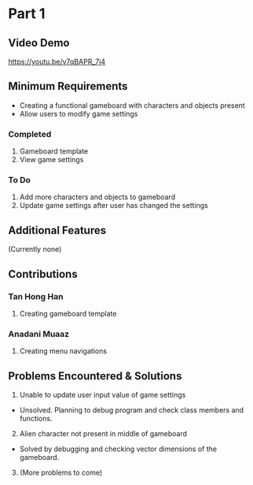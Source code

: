 # Part 1

## Video Demo

https://youtu.be/v7qBAPR_7j4

## Minimum Requirements
- Creating a functional gameboard with characters and objects present
- Allow users to modify game settings

### Completed

1. Gameboard template
2. View game settings

### To Do

1. Add more characters and objects to gameboard
2. Update game settings after user has changed the settings

## Additional Features

(Currently none)

## Contributions

### Tan Hong Han

1. Creating gameboard template

### Anadani Muaaz

1. Creating menu navigations

## Problems Encountered & Solutions

1. Unable to update user input value of game settings
- Unsolved. Planning to debug program and check class members and functions.

2. Alien character not present in middle of gameboard
- Solved by debugging and checking vector dimensions of the gameboard.

3. (More problems to come)
